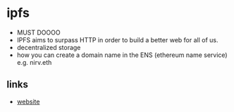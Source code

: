 # ipfs

- MUST DOOOO
- IPFS aims to surpass HTTP in order to build a better web for all of us.
- decentralized storage
- how you can create a domain name in the ENS (ethereum name service) e.g. nirv.eth

## links

- [website](https://ipfs.io/)

